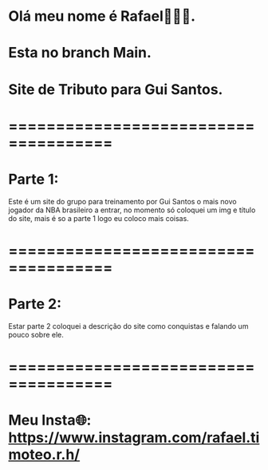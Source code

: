 # Olá meu nome é Rafael👋👋👋.

# Esta no branch Main.

# Site de Tributo para Gui Santos.
# =====================================

# Parte 1:
Este é um site do grupo para treinamento por Gui Santos o mais novo jogador da NBA brasileiro a entrar, no momento só coloquei um img e título do site, mais é so a parte 1 logo eu coloco mais coisas.

# =====================================

# Parte 2:
Estar parte 2 coloquei a descrição do site como conquistas e falando um pouco sobre ele.

# =====================================

# Meu Insta🌐: https://www.instagram.com/rafael.timoteo.r.h/
